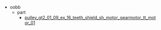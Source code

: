 * oobb
  * part
    * [pulley_gt2_01_09_ex_16_teeth_shield_sh_motor_gearmotor_tt_motor_01](oobb/part/pulley_gt2_01_09_ex_16_teeth_shield_sh_motor_gearmotor_tt_motor_01)
